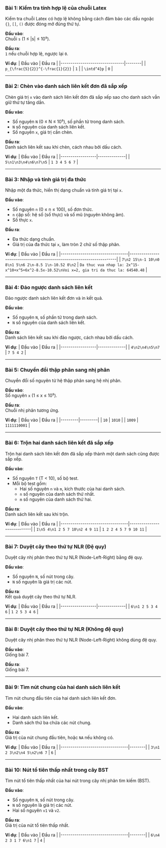 ### Bài 1: Kiểm tra tính hợp lệ của chuỗi Latex
Kiểm tra chuỗi Latex có hợp lệ không bằng cách đảm bảo các dấu ngoặc `{}`, `[]`, `()` được đóng mở đúng thứ tự.

**Đầu vào**:  
Chuỗi `s` (1 ≤ |s| ≤ 10⁵).

**Đầu ra**:  
`1` nếu chuỗi hợp lệ, ngược lại `0`.

**Ví dụ**:
| Đầu vào                        | Đầu ra |
|--------------------------------|--------|
| `p_{\frac{5}{2}}^{-\frac{1}{2}}` | `1`    |
| `\intd^4}p`                    | `0`    |

---

### Bài 2: Chèn vào danh sách liên kết đơn đã sắp xếp
Chèn giá trị `x` vào danh sách liên kết đơn đã sắp xếp sao cho danh sách vẫn giữ thứ tự tăng dần.

**Đầu vào**:  
- Số nguyên `N` (0 ≤ N ≤ 10⁵), số phần tử trong danh sách.  
- `N` số nguyên của danh sách liên kết.  
- Số nguyên `x`, giá trị cần chèn.

**Đầu ra**:  
Danh sách liên kết sau khi chèn, cách nhau bởi dấu cách.

**Ví dụ**:
| Đầu vào          | Đầu ra       |
|------------------|--------------|
| `5\n1\n3\n4\n6\n7\n5` | `1 3 4 5 6 7` |

---

### Bài 3: Nhập và tính giá trị đa thức
Nhập một đa thức, hiển thị dạng chuẩn và tính giá trị tại `x`.

**Đầu vào**:  
- Số nguyên `n` (0 ≤ n ≤ 100), số đơn thức.  
- `n` cặp số: hệ số (số thực) và số mũ (nguyên không âm).  
- Số thực `x`.

**Đầu ra**:  
- Đa thức dạng chuẩn.  
- Giá trị của đa thức tại `x`, làm tròn 2 chữ số thập phân.

**Ví dụ**:
| Đầu vào                          | Đầu ra                                                                 |
|----------------------------------|-----------------------------------------------------------------------|
| `7\n2 15\n-1 10\n0 8\n1 5\n6 2\n-8.5 1\n-10.52 0\n2` | `Da thuc vua nhap la: 2x^15-x^10+x^5+6x^2-8.5x-10.52\nVoi x=2, gia tri da thuc la: 64540.48` |

---

### Bài 4: Đảo ngược danh sách liên kết
Đảo ngược danh sách liên kết đơn và in kết quả.

**Đầu vào**:  
- Số nguyên `N`, số phần tử trong danh sách.  
- `N` số nguyên của danh sách liên kết.

**Đầu ra**:  
Danh sách liên kết sau khi đảo ngược, cách nhau bởi dấu cách.

**Ví dụ**:
| Đầu vào          | Đầu ra       |
|------------------|--------------|
| `4\n2\n4\n5\n7` | `7 5 4 2`   |

---

### Bài 5: Chuyển đổi thập phân sang nhị phân
Chuyển đổi số nguyên từ hệ thập phân sang hệ nhị phân.

**Đầu vào**:  
Số nguyên `x` (1 ≤ x ≤ 10⁵).

**Đầu ra**:  
Chuỗi nhị phân tương ứng.

**Ví dụ**:
| Đầu vào | Đầu ra  |
|---------|---------|
| `10`    | `1010`  |
| `1009`  | `1111110001` |

---

### Bài 6: Trộn hai danh sách liên kết đã sắp xếp
Trộn hai danh sách liên kết đơn đã sắp xếp thành một danh sách cũng được sắp xếp.

**Đầu vào**:  
- Số nguyên `T` (T < 10), số bộ test.  
- Mỗi bộ test gồm:  
  - Hai số nguyên `n` và `m`, kích thước của hai danh sách.  
  - `n` số nguyên của danh sách thứ nhất.  
  - `m` số nguyên của danh sách thứ hai.

**Đầu ra**:  
Danh sách liên kết sau khi trộn.

**Ví dụ**:
| Đầu vào                          | Đầu ra                     |
|----------------------------------|----------------------------|
| `1\n5 4\n1 2 5 7 10\n2 4 9 11` | `1 2 2 4 5 7 9 10 11`     |

---

### Bài 7: Duyệt cây theo thứ tự NLR (Đệ quy)
Duyệt cây nhị phân theo thứ tự NLR (Node-Left-Right) bằng đệ quy.

**Đầu vào**:  
- Số nguyên `N`, số nút trong cây.  
- `N` số nguyên là giá trị các nút.

**Đầu ra**:  
Kết quả duyệt cây theo thứ tự NLR.

**Ví dụ**:
| Đầu vào          | Đầu ra       |
|------------------|--------------|
| `6\n1 2 5 3 4 6` | `1 2 5 3 4 6` |

---

### Bài 8: Duyệt cây theo thứ tự NLR (Không đệ quy)
Duyệt cây nhị phân theo thứ tự NLR (Node-Left-Right) không dùng đệ quy.

**Đầu vào**:  
Giống bài 7.

**Đầu ra**:  
Giống bài 7.

---

### Bài 9: Tìm nút chung của hai danh sách liên kết
Tìm nút chung đầu tiên của hai danh sách liên kết đơn.

**Đầu vào**:  
- Hai danh sách liên kết.  
- Danh sách thứ ba chứa các nút chung.

**Đầu ra**:  
Giá trị của nút chung đầu tiên, hoặc `NA` nếu không có.

**Ví dụ**:
| Đầu vào                          | Đầu ra |
|----------------------------------|--------|
| `3\n1 2 3\n2\n4 5\n2\n6 7`       | `6`    |

---

### Bài 10: Nút tổ tiên thấp nhất trong cây BST
Tìm nút tổ tiên thấp nhất của hai nút trong cây nhị phân tìm kiếm (BST).

**Đầu vào**:  
- Số nguyên `N`, số nút trong cây.  
- `N` số nguyên là giá trị các nút.  
- Hai số nguyên `v1` và `v2`.

**Đầu ra**:  
Giá trị của nút tổ tiên thấp nhất.

**Ví dụ**:
| Đầu vào                          | Đầu ra |
|----------------------------------|--------|
| `6\n4 2 3 1 7 6\n1 7`            | `4`    |